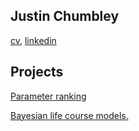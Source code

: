 ## Justin Chumbley

[cv](http://chumbleycode.github.io/chumbleycode.github.io/docs/cv.pdf), [linkedin](https://www.linkedin.com/in/chumbleycode)

## Projects
[Parameter ranking](credible_ranks.md)

[Bayesian life course models.](life_course.md)

